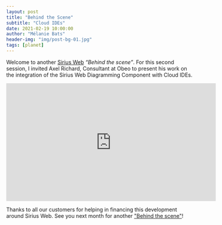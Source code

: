 ```yaml
---
layout: post
title: "Behind the Scene"
subtitle: "Cloud IDEs"
date: 2021-02-19 10:00:00
author: "Mélanie Bats"
header-img: "img/post-bg-01.jpg"
tags: [planet]
---
```


Welcome to another [Sirius Web](https://www.eclipse.org/sirius/sirius-web.html) _“Behind the scene”_.
For this second session, I invited Axel Richard, Consultant at Obeo to present his work on the integration of the Sirius Web Diagramming Component with Cloud IDEs.

<iframe width="560" height="315" src="https://www.youtube.com/embed/jyPyH5F-cxo" frameborder="0" allow="autoplay; encrypted-media" allowfullscreen></iframe>

Thanks to all our customers for helping in financing this development around Sirius Web.
See you next month for another ["Behind the scene"](https://www.youtube.com/watch?v=NcHkfSwPqzw&list=PLRWQgLDUlJCj-Ri4hWkfyHaYWxW7LurBf)!
